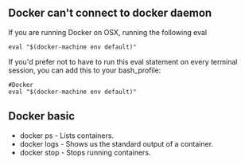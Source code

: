 Docker can't connect to docker daemon
---
If you are running Docker on OSX, running the following eval
```shell
eval "$(docker-machine env default)"
```
If you'd prefer not to have to run this eval statement on every terminal session, you can add this to your bash_profile:
```shell
#Docker
eval "$(docker-machine env default)"
```

Docker basic
---
- docker ps - Lists containers.
- docker logs - Shows us the standard output of a container.
- docker stop - Stops running containers.
